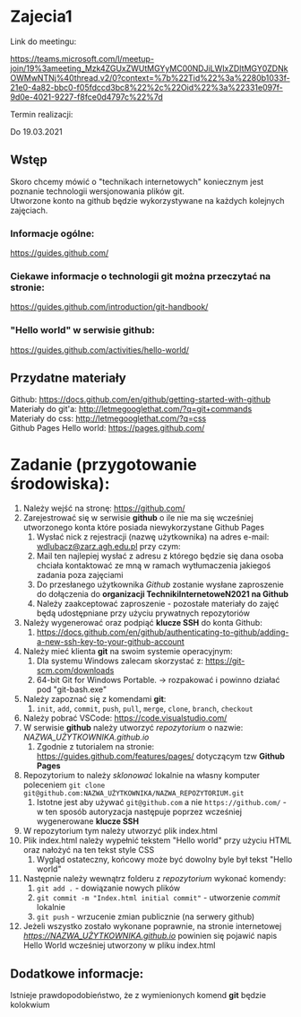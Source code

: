 # Zajecia1

Link do meetingu:

https://teams.microsoft.com/l/meetup-join/19%3ameeting_Mzk4ZGUxZWUtMGYyMC00NDJiLWIxZDItMGY0ZDNkOWMwNTNj%40thread.v2/0?context=%7b%22Tid%22%3a%2280b1033f-21e0-4a82-bbc0-f05fdccd3bc8%22%2c%22Oid%22%3a%22331e097f-9d0e-4021-9227-f8fce0d4797c%22%7d

Termin realizacji:

Do 19.03.2021

## Wstęp
Skoro chcemy mówić o "technikach internetowych" koniecznym jest poznanie technologii wersjonowania plików git.<br/>
Utworzone konto na github będzie wykorzystywane na każdych kolejnych zajęciach.

### Informacje ogólne:
https://guides.github.com/

### Ciekawe informacje o technologii git można przeczytać na stronie:
https://guides.github.com/introduction/git-handbook/

### "Hello world" w serwisie github:
https://guides.github.com/activities/hello-world/

## Przydatne materiały

Github: https://docs.github.com/en/github/getting-started-with-github<br/>
Materiały do git'a: http://letmegooglethat.com/?q=git+commands<br/>
Materiały do css: http://letmegooglethat.com/?q=css<br/>
Github Pages Hello world: https://pages.github.com/<br/>

# Zadanie (przygotowanie środowiska):

1. Należy wejść na stronę: https://github.com/
2. Zarejestrować się w serwisie **github** o ile nie ma się wcześniej utworzonego konta które posiada niewykorzystane Github Pages
    1. Wysłać nick z rejestracji (nazwę użytkownika) na adres e-mail: wdlubacz@zarz.agh.edu.pl przy czym: 
    2. Mail ten najlepiej wysłać z adresu z którego będzie się dana osoba chciała kontaktować ze mną w ramach wytłumaczenia jakiegoś zadania poza zajęciami
    3. Do przesłanego użytkownika *Github* zostanie wysłane zaproszenie do dołączenia do **organizacji TechnikiInternetoweN2021 na Github**
    4. Należy zaakceptować zaproszenie - pozostałe materiały do zajęć będą udostępniane przy użyciu prywatnych repozytoriów
3. Należy wygenerować oraz podpiąć **klucze SSH** do konta Github:
    1. https://docs.github.com/en/github/authenticating-to-github/adding-a-new-ssh-key-to-your-github-account
5. Należy mieć klienta **git** na swoim systemie operacyjnym:
    1. Dla systemu Windows zalecam skorzystać z: https://git-scm.com/downloads
    2. 64-bit Git for Windows Portable. -> rozpakować i powinno działać pod "git-bash.exe"
6. Należy zapoznać się z komendami **git**:
    1. `init`, `add`, `commit`, `push`, `pull`, `merge`, `clone`, `branch`, `checkout`
7. Należy pobrać VSCode: https://code.visualstudio.com/
8. W serwisie **github** należy utworzyć *repozytorium* o nazwie: *NAZWA_UŻYTKOWNIKA.github.io*
    1. Zgodnie z tutorialem na stronie: https://guides.github.com/features/pages/ dotyczącym tzw **Github Pages**
9. Repozytorium to należy *sklonować* lokalnie na własny komputer poleceniem `git clone git@github.com:NAZWA_UŻYTKOWNIKA/NAZWA_REPOZYTORIUM.git`
    1. Istotne jest aby używać `git@github.com` a nie `https://github.com/` - w ten sposób autoryzacja następuje poprzez wcześniej wygenerowane **klucze SSH**
10. W repozytorium tym należy utworzyć plik index.html
11. Plik index.html należy wypełnić tekstem "Hello world" przy użyciu HTML oraz nałożyć na ten tekst style CSS
    1. Wygląd ostateczny, końcowy może być dowolny byle był tekst "Hello world"
12. Następnie należy wewnątrz folderu z *repozytorium* wykonać komendy:
    1. `git add .` - dowiązanie nowych plików
    2. `git commit -m "Index.html initial commit"` - utworzenie *commit* lokalnie
    3. `git push` - wrzucenie zmian publicznie (na serwery github)
13. Jeżeli wszystko zostało wykonane poprawnie, na stronie internetowej *https://NAZWA_UŻYTKOWNIKA.github.io* powinien się pojawić napis Hello World wcześniej utworzony w pliku index.html

## Dodatkowe informacje:

Istnieje prawdopodobieństwo, że z wymienionych komend **git** będzie kolokwium
